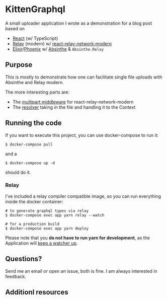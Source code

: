 # KittenGraphql

A small uploader application I wrote as a demonstration for a blog post based on 

- [React](https://facebook.github.io/react) (w/ TypeScript)
- [Relay](https://facebook.github.io/relay) (modern) w/ [react-relay-network-modern](https://github.com/relay-tools/react-relay-network-modern)
- [Elixir](https://elixir-lang.org)/[Phoenix](https://phoenixframework.org) w/ [Absinthe](https://github.com/absinthe-graphql/absinthe) & `Absinthe.Relay`

## Purpose

This is mostly to demonstrate how one can facilitate single file uploads with Absinthe and Relay modern.

The more interesting parts are:

- The [multipart middleware](./assets/js/multipart_middleware.tsx) for react-relay-network-modern
- The [resolver](./lib/kitten_graphql_web/resolvers/kitten.ex) taking in the file and handling it to the Context

## Running the code

If you want to execute this project, you can use docker-compose to run it:

```
$ docker-compose pull
```

and a 

```
$ docker-compose up -d
```

should do it.

### Relay

I've included a relay compiler compatible image, so you can run everything inside the docker container:

```
# to generate graphql types via relay
$ docker-compose exec app yarn relay --watch

# for a production build
$ docker-compose exec app yarn deploy
```

Please note that you __do not have to run yarn for development__, as the Application will [keep a watcher up](./config/dev.exs).

## Questions?

Send me an email or open an issue, both is fine. I am always interested in feedback.

## Additionl resources

